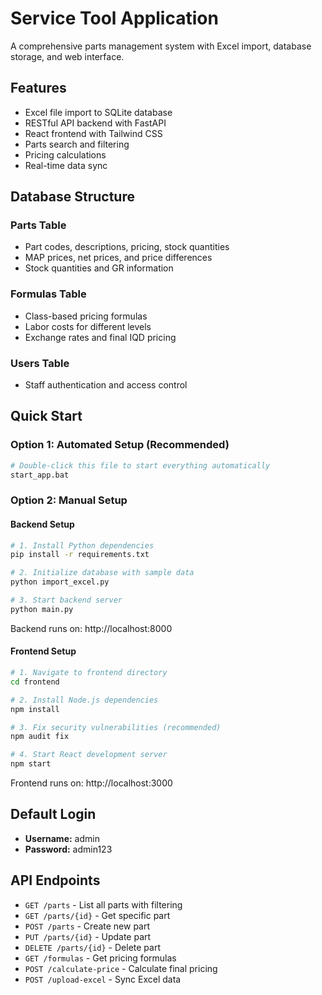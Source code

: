 # Service Tool Application

A comprehensive parts management system with Excel import, database storage, and web interface.

## Features

- Excel file import to SQLite database
- RESTful API backend with FastAPI
- React frontend with Tailwind CSS
- Parts search and filtering
- Pricing calculations
- Real-time data sync

## Database Structure

### Parts Table
- Part codes, descriptions, pricing, stock quantities
- MAP prices, net prices, and price differences
- Stock quantities and GR information

### Formulas Table
- Class-based pricing formulas
- Labor costs for different levels
- Exchange rates and final IQD pricing

### Users Table
- Staff authentication and access control

## Quick Start

### Option 1: Automated Setup (Recommended)
```bash
# Double-click this file to start everything automatically
start_app.bat
```

### Option 2: Manual Setup

#### Backend Setup
```bash
# 1. Install Python dependencies
pip install -r requirements.txt

# 2. Initialize database with sample data
python import_excel.py

# 3. Start backend server
python main.py
```
Backend runs on: http://localhost:8000

#### Frontend Setup
```bash
# 1. Navigate to frontend directory
cd frontend

# 2. Install Node.js dependencies
npm install

# 3. Fix security vulnerabilities (recommended)
npm audit fix

# 4. Start React development server
npm start
```
Frontend runs on: http://localhost:3000

## Default Login
- **Username:** admin
- **Password:** admin123

## API Endpoints

- `GET /parts` - List all parts with filtering
- `GET /parts/{id}` - Get specific part
- `POST /parts` - Create new part
- `PUT /parts/{id}` - Update part
- `DELETE /parts/{id}` - Delete part
- `GET /formulas` - Get pricing formulas
- `POST /calculate-price` - Calculate final pricing
- `POST /upload-excel` - Sync Excel data
